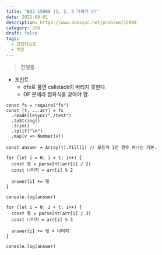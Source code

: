 ```yaml
---
title: "BOJ-15989 (1, 2, 3 더하기 4)"
date: 2022-08-01
description: https://www.acmicpc.net/problem/15989
category: 코테
draft: false
tags:
  - 코딩테스트
  - 백준
---
```


> 진행중...

- 포인트
  - dfs로 풀면 callstack이 버티지 못한다.
  - DP 문제라 점화식을 찾아야 함.

```
const fs = require("fs")
const [t, ...arr] = fs
  .readFileSync("./test")
  .toString()
  .trim()
  .split("\n")
  .map(v => Number(v))

const answer = Array(t).fill(1) // 모든게 1인 경우 하나는 기본.

for (let i = 0; i < t; i++) {
  const 몫 = parseInt(arr[i] / 2)
  const 나머지 = arr[i] % 2

  answer[i] += 몫
}

console.log(answer)

for (let i = 0; i < t; i++) {
  const 몫 = parseInt(arr[i] / 3)
  const 나머지 = arr[i] % 3

  answer[i] += 몫 + 나머지
}

console.log(answer)
```
